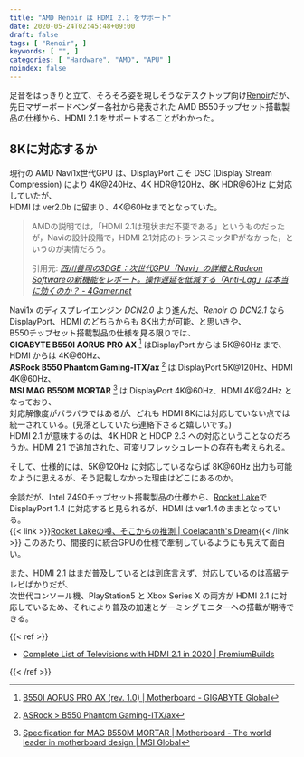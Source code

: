 ```yaml
---
title: "AMD Renoir は HDMI 2.1 をサポート"
date: 2020-05-24T02:45:48+09:00
draft: false
tags: [ "Renoir", ]
keywords: [ "", ]
categories: [ "Hardware", "AMD", "APU" ]
noindex: false
---
```


足音をはっきりと立て、そろそろ姿を現しそうなデスクトップ向け[Renoir](/tags/renoir)だが、  
先日マザーボードベンダー各社から発表された AMD B550チップセット搭載製品の仕様から、HDMI 2.1 をサポートすることがわかった。  

## 8Kに対応するか

現行の AMD Navi1x世代GPU は、DisplayPort こそ DSC (Display Stream Compression) により 4K@240Hz、4K HDR@120Hz、8K HDR@60Hz に対応していたが、  
HDMI は ver2.0b に留まり、4K@60Hzまでとなっていた。  

> AMDの説明では，「HDMI 2.1は現状まだ不要である」というものだったが，Naviの設計段階で，HDMI 2.1対応のトランスミッタIPがなかった，というのが実情だろう。
>
> 引用元: <cite>[西川善司の3DGE：次世代GPU「Navi」の詳細とRadeon Softwareの新機能をレポート。操作遅延を低減する「Anti-Lag」は本当に効くのか？ - 4Gamer.net](https://www.4gamer.net/games/337/G033715/20190612140/)</cite>

Navi1x のディスプレイエンジン *DCN2.0* より進んだ、*Renoir* の *DCN2.1* なら DisplayPort、HDMI のどちらからも 8K出力が可能、と思いきや、  
B550チップセット搭載製品の仕様を見る限りでは、  
**GIGABYTE B550I AORUS PRO AX** [^1] はDisplayPort からは 5K@60Hz まで、HDMI からは 4K@60Hz、  
**ASRock B550 Phantom Gaming-ITX/ax** [^2] は DisplayPort 5K@120Hz、HDMI 4K@60Hz、  
**MSI MAG B550M MORTAR** [^3] は DisplayPort 4K@60Hz、HDMI 4K@24Hz となっており、  
対応解像度がバラバラではあるが、どれも HDMI 8Kには対応していない点では統一されている。(見落としていたら連絡下さると嬉しいです。)  
HDMI 2.1 が意味するのは、4K HDR と HDCP 2.3 への対応ということなのだろうか。HDMI 2.1 で追加された、可変リフレッシュレートの存在も考えられる。  

そして、仕様的には、5K@120Hz に対応しているならば 8K@60Hz 出力も可能なように思えるが、そう記載しなかった理由はどこにあるのか。  

[^1]: [B550I AORUS PRO AX (rev. 1.0) | Motherboard - GIGABYTE Global](https://www.gigabyte.com/Motherboard/B550I-AORUS-PRO-AX-rev-10/sp#sp)
[^2]: [ASRock > B550 Phantom Gaming-ITX/ax](https://www.asrock.com/mb/AMD/B550%20Phantom%20Gaming-ITXax/index.asp#Specification)
[^3]: [Specification for MAG B550M MORTAR | Motherboard - The world leader in motherboard design | MSI Global](https://www.msi.com/Motherboard/MAG-B550M-MORTAR/Specification)

余談だが、Intel Z490チップセット搭載製品の仕様から、[Rocket Lake](/tags/rocket_lake)で DisplayPort 1.4 に対応すると見られるが、HDMI は ver1.4のままとなっている。  
{{< link >}}[Rocket Lakeの噂、そこからの推測 | Coelacanth's Dream](/posts/2020/05/04/rocketlake-rumor-guess/#rkl-gpu){{< /link >}}
このあたり、間接的に統合GPUの仕様で牽制しているようにも見えて面白い。  

また、HDMI 2.1 はまだ普及しているとは到底言えず、対応しているのは高級テレビばかりだが、  
次世代コンソール機、PlayStation5 と Xbox Series X の両方が HDMI 2.1 に対応しているため、それにより普及の加速とゲーミングモニターへの搭載が期待できる。  

{{< ref >}}

 * [Complete List of Televisions with HDMI 2.1 in 2020 | PremiumBuilds](https://premiumbuilds.com/guides/hdmi-2-1-tv-list/)

{{< /ref >}}
